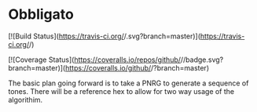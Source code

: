 # Obbligato
[![Build Status](https://travis-ci.org/<github username>/<repo name>.svg?branch=master)](https://travis-ci.org/<github username>/<repo name>)

[![Coverage Status](https://coveralls.io/repos/github/<github username>/<repo name>/badge.svg?branch=master)](https://coveralls.io/github/<github username>/<repo name>?branch=master)

The basic plan going forward is to take a PNRG to generate a sequence of tones. There will be a reference hex to allow for two way usage of the algorithim.
